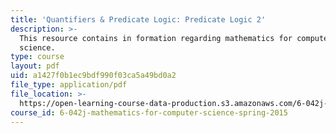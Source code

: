 ```yaml
---
title: 'Quantifiers & Predicate Logic: Predicate Logic 2'
description: >-
  This resource contains in formation regarding mathematics for computer
  science.
type: course
layout: pdf
uid: a1427f0b1ec9bdf990f03ca5a49bd0a2
file_type: application/pdf
file_location: >-
  https://open-learning-course-data-production.s3.amazonaws.com/6-042j-mathematics-for-computer-science-spring-2015/a1427f0b1ec9bdf990f03ca5a49bd0a2_MIT6_042JS16_Predicate2.pdf
course_id: 6-042j-mathematics-for-computer-science-spring-2015
---
```

